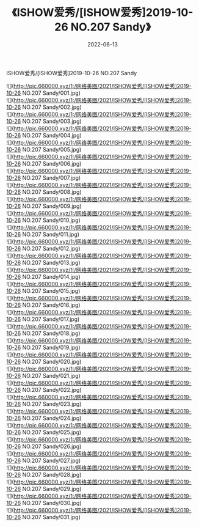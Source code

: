 ﻿---
layout: post
title:  《ISHOW爱秀/[ISHOW爱秀]2019-10-26 NO.207 Sandy》
date:   2022-06-13
img: http://pic.660000.xyz/1:/网络美图/2021/ISHOW爱秀/[ISHOW爱秀]2019-10-26 NO.207 Sandy/000.jpg
categories: [美女, 清纯, 唯美]
---

ISHOW爱秀/[ISHOW爱秀]2019-10-26 NO.207 Sandy

 ![](http://pic.660000.xyz/1:/网络美图/2021/ISHOW爱秀/[ISHOW爱秀]2019-10-26 NO.207 Sandy/001.jpg) <br>![](http://pic.660000.xyz/1:/网络美图/2021/ISHOW爱秀/[ISHOW爱秀]2019-10-26 NO.207 Sandy/002.jpg) <br>![](http://pic.660000.xyz/1:/网络美图/2021/ISHOW爱秀/[ISHOW爱秀]2019-10-26 NO.207 Sandy/003.jpg) <br>![](http://pic.660000.xyz/1:/网络美图/2021/ISHOW爱秀/[ISHOW爱秀]2019-10-26 NO.207 Sandy/004.jpg) <br>![](http://pic.660000.xyz/1:/网络美图/2021/ISHOW爱秀/[ISHOW爱秀]2019-10-26 NO.207 Sandy/005.jpg) <br>![](http://pic.660000.xyz/1:/网络美图/2021/ISHOW爱秀/[ISHOW爱秀]2019-10-26 NO.207 Sandy/006.jpg) <br>![](http://pic.660000.xyz/1:/网络美图/2021/ISHOW爱秀/[ISHOW爱秀]2019-10-26 NO.207 Sandy/007.jpg) <br>![](http://pic.660000.xyz/1:/网络美图/2021/ISHOW爱秀/[ISHOW爱秀]2019-10-26 NO.207 Sandy/008.jpg) <br>![](http://pic.660000.xyz/1:/网络美图/2021/ISHOW爱秀/[ISHOW爱秀]2019-10-26 NO.207 Sandy/009.jpg) <br>![](http://pic.660000.xyz/1:/网络美图/2021/ISHOW爱秀/[ISHOW爱秀]2019-10-26 NO.207 Sandy/010.jpg) <br>![](http://pic.660000.xyz/1:/网络美图/2021/ISHOW爱秀/[ISHOW爱秀]2019-10-26 NO.207 Sandy/011.jpg) <br>![](http://pic.660000.xyz/1:/网络美图/2021/ISHOW爱秀/[ISHOW爱秀]2019-10-26 NO.207 Sandy/012.jpg) <br>![](http://pic.660000.xyz/1:/网络美图/2021/ISHOW爱秀/[ISHOW爱秀]2019-10-26 NO.207 Sandy/013.jpg) <br>![](http://pic.660000.xyz/1:/网络美图/2021/ISHOW爱秀/[ISHOW爱秀]2019-10-26 NO.207 Sandy/014.jpg) <br>![](http://pic.660000.xyz/1:/网络美图/2021/ISHOW爱秀/[ISHOW爱秀]2019-10-26 NO.207 Sandy/015.jpg) <br>![](http://pic.660000.xyz/1:/网络美图/2021/ISHOW爱秀/[ISHOW爱秀]2019-10-26 NO.207 Sandy/016.jpg) <br>![](http://pic.660000.xyz/1:/网络美图/2021/ISHOW爱秀/[ISHOW爱秀]2019-10-26 NO.207 Sandy/017.jpg) <br>![](http://pic.660000.xyz/1:/网络美图/2021/ISHOW爱秀/[ISHOW爱秀]2019-10-26 NO.207 Sandy/018.jpg) <br>![](http://pic.660000.xyz/1:/网络美图/2021/ISHOW爱秀/[ISHOW爱秀]2019-10-26 NO.207 Sandy/019.jpg) <br>![](http://pic.660000.xyz/1:/网络美图/2021/ISHOW爱秀/[ISHOW爱秀]2019-10-26 NO.207 Sandy/020.jpg) <br>![](http://pic.660000.xyz/1:/网络美图/2021/ISHOW爱秀/[ISHOW爱秀]2019-10-26 NO.207 Sandy/021.jpg) <br>![](http://pic.660000.xyz/1:/网络美图/2021/ISHOW爱秀/[ISHOW爱秀]2019-10-26 NO.207 Sandy/022.jpg) <br>![](http://pic.660000.xyz/1:/网络美图/2021/ISHOW爱秀/[ISHOW爱秀]2019-10-26 NO.207 Sandy/023.jpg) <br>![](http://pic.660000.xyz/1:/网络美图/2021/ISHOW爱秀/[ISHOW爱秀]2019-10-26 NO.207 Sandy/024.jpg) <br>![](http://pic.660000.xyz/1:/网络美图/2021/ISHOW爱秀/[ISHOW爱秀]2019-10-26 NO.207 Sandy/025.jpg) <br>![](http://pic.660000.xyz/1:/网络美图/2021/ISHOW爱秀/[ISHOW爱秀]2019-10-26 NO.207 Sandy/026.jpg) <br>![](http://pic.660000.xyz/1:/网络美图/2021/ISHOW爱秀/[ISHOW爱秀]2019-10-26 NO.207 Sandy/027.jpg) <br>![](http://pic.660000.xyz/1:/网络美图/2021/ISHOW爱秀/[ISHOW爱秀]2019-10-26 NO.207 Sandy/028.jpg) <br>![](http://pic.660000.xyz/1:/网络美图/2021/ISHOW爱秀/[ISHOW爱秀]2019-10-26 NO.207 Sandy/029.jpg) <br>![](http://pic.660000.xyz/1:/网络美图/2021/ISHOW爱秀/[ISHOW爱秀]2019-10-26 NO.207 Sandy/030.jpg) <br>![](http://pic.660000.xyz/1:/网络美图/2021/ISHOW爱秀/[ISHOW爱秀]2019-10-26 NO.207 Sandy/031.jpg) <br>